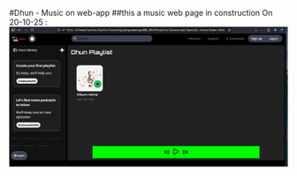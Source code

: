 #Dhun - Music on web-app
##this a music web page in construction
On 20-10-25 :
![Image at 20-10-25](assets/screenshot/20-10-25.png)

